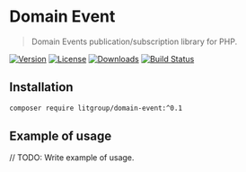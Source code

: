 # Domain Event

> Domain Events publication/subscription library for PHP.

[![Version](https://img.shields.io/packagist/v/litgroup/domain-event.svg)](https://packagist.org/packages/litgroup/domain-event)
[![License](https://img.shields.io/badge/license-MIT-blue.svg)][license]
[![Downloads](https://img.shields.io/packagist/dt/litgroup/domain-event.svg)](https://packagist.org/packages/litgroup/domain-event)
[![Build Status](https://travis-ci.org/LitGroup/domain-event.php.svg?branch=master)](https://travis-ci.org/LitGroup/domain-event.php)

## Installation

```bash
composer require litgroup/domain-event:^0.1
```

## Example of usage

// TODO: Write example of usage.


[license]: https://raw.githubusercontent.com/LitGroup/domain-event.php/master/LICENSE
